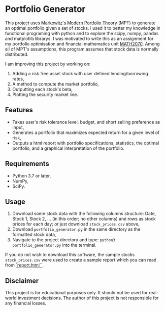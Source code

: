 
# Portfolio Generator

This project uses [Markowitz's Modern Portfolio Theory](https://en.wikipedia.org/wiki/Modern_portfolio_theory) (MPT) to generate an optimal portfolio given a set of stocks. I used it to better my knowledge in functional programing with python and to explore the scipy, numpy, pandas and matplotlib librarys. I was motivated to write this as an assignment for my portfolio optimisation and financial mathematics unit [MATH2070](https://www.sydney.edu.au/units/MATH2070). Among all of MPT's assumptions, this program assumes that stock data is normally distributed.

I am improving this project by working on:
1. Adding a risk free asset stock with user defined lending/borrowing rates,
2. A method to compute the market portfolio,
3. Outputting each stock's beta,
4. Plotting the security market line.

## Features

- Takes user's risk tolerance level, budget, and short selling preference as input,
- Generates a portfolio that maximizes expected return for a given level of risk,
- Outputs a html report with portfolio specifications, statistics, the optimal portfolio, and a graphical interpretation of the portfolio.

## Requirements

- Python 3.7 or later,
- NumPy,
- SciPy.

## Usage

1. Download some stock data with the following columns structure: Date, Stock 1, Stock 2, ... (in this order; no other columns) and rows as stock prices for each day; or just download `stock_prices.csv` above,
2. Download `portfolio_generator.py` in the same directory as the formatted stock data,
3. Navigate to the project directory and type: `python3 portfolio_generator.py` into the terminal.

If you do not wish to download this software, the sample stocks `stock_prices.csv` were used to create a sample report which you can read from [`report.html``](https://ericdotmills5.github.io/portfolio-generator/).

## Disclaimer
This project is for educational purposes only. It should not be used for real-world investment decisions. The author of this project is not responsible for any financial losses.

